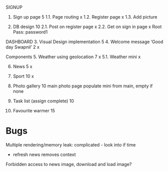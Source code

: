 SIGNUP
1. Sign up page 5
    1.1. Page routing   x
    1.2. Register page  x
    1.3. Add picture

2. DB design 10
    2.1. Post on register page x
    2.2. Get on sign in page x
Root Pass: password1

DASHBOARD
3. Visual Design implementation 5 
4. Welcome message ‘Good day Swapnil’ 2 x

Components
5. Weather using geolocation 7 x
    5.1. Weather mini x 

6. News 5 x
7. Sport 10 x

8. Photo gallery 10
    main photo page
    populate mini from main, empty if none

9. Task list (assign complete) 10
10. Favourite warmer 15

# Bugs
Multiple rendering/memory leak: complicated - look into if time
- refresh news removes context

Forbidden access to news image, download and load image?
